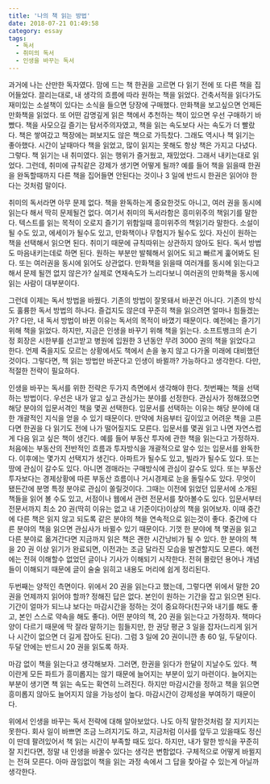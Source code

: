 ```yaml
---
title: '나의 책 읽는 방법'
date: 2018-07-21 01:49:58
category: essay
tags:
  - 독서
  - 취미의 독서
  - 인생을 바꾸는 독서
---
```


과거에 나는 산만한 독자였다. 맘에 드는 책 한권을 고르면 다 읽기 전에 또 다른 책을 집어들었다. 끌리는대로, 내 생각의 흐름에 따라 원하는 책을 읽었다. 건축서적을 읽다가도 재미있는 소설책이 있다는 소식을 들으면 당장에 구매했다. 만화책을 보고싶으면 언제든 만화책을 읽었다. 또 어떤 감명깊게 읽은 책에서 추천하는 책이 있으면 우선 구매하기 바빴다. 책을 사모으길 즐기는 탐서주의자였고, 책을 읽는 속도보다 사는 속도가 더 빨랐다. 책은 쌓여갔고 책장에는 펴보지도 않은 책으로 가득찼다. 그래도 역시나 책 읽기는 좋아했다. 시간이 날때마다 책을 읽었고, 많이 읽지는 못해도 항상 책은 가지고 다녔다. 그렇다. 책 읽기는 내 취미였다. 읽는 행위가 즐거웠고, 재밌었다. 그래서 내키는대로 읽었다. 그런데, 취미에 규칙같은 강제가 생기면 어떻게 될까? 예를 들어 책을 읽을때 한권을 완독할때까지 다른 책을 집어들면 안된다는 것이나 3 일에 반드시 한권은 읽어야 한다는 것처럼 말이다.

취미의 독서라면 아무 문제 없다. 책을 완독하는게 중요한것도 아니고, 여러 권을 동시에 읽는다 해서 딱히 문제될건 없다. 여기서 취미의 독서라함은 흥미위주의 책읽기를 말한다. 텍스트를 읽는 목적이 오로지 즐기기 위함일때 흥미위주의 책읽기라 말한다. 소설이 될 수도 있고, 에세이가 될수도 있고, 만화책이나 무협지가 될수도 있다. 자신이 원하는 책을 선택해서 읽으면 된다. 취미기 때문에 규칙따위는 상관하지 않아도 된다. 독서 방법도 마음내키는데로 하면 된다. 원하는 부분만 발췌해서 읽어도 되고 빠르게 훑어봐도 된다. 또는 여러권을 동시에 읽어도 상관없다. 만화책을 읽을때 여러개를 동시에 읽는다고 해서 문제 될껀 없지 않은가? 실제로 연재속도가 느리다보니 여러권의 만화책을 동시에 읽는 사람이 대부분이다.

그런데 이제는 독서 방법을 바꿨다. 기존의 방법이 잘못돼서 바꾼건 아니다. 기존의 방식도 훌륭한 독서 방법의 하나다. 즐겁지도 않은데 꾸준히 책을 읽으려면 얼마나 힘들겠는가? 다만, 내 독서 방법이 바뀐 이유는 독서의 목적이 바꼈기 때문이다. 예전에는 즐기기 위해 책을 읽었다. 하지만, 지금은 인생을 바꾸기 위해 책을 읽는다. 소프트뱅크의 손기정 회장은 시한부를 선고받고 병원에 입원한 3 년동안 무려 3000 권의 책을 읽었다고 한다. 언제 죽을지도 모르는 상황에서도 책에서 손을 놓지 않고 다가올 미래에 대비했던 것이다. 그렇다면, 책 읽는 방법만 바꾼다고 인생이 바뀔까? 가능하다고 생각한다. 다만, 적절한 전략이 필요하다.

인생을 바꾸는 독서를 위한 전략은 두가지 측면에서 생각해야 한다. 첫번째는 책을 선택하는 방법이다. 우선은 내가 알고 싶고 관심가는 분야를 선정한다. 관심사가 정해졌으면 해당 분야의 입문서격인 책을 몇권 선택한다. 입문서를 선택하는 이유는 해당 분야에 대한 개괄적인 지식을 얻을 수 있기 때문이다. 만약에 처음부터 깊이있고 어려운 책을 고른다면 한권을 다 읽기도 전에 나가 떨어질지도 모른다. 입문서를 몇권 읽고 나면 자연스럽게 다음 읽고 싶은 책이 생긴다. 예를 들어 부동산 투자에 관한 책을 읽는다고 가정하자. 처음에는 부동산의 전반적인 흐름과 투자방식을 개괄적으로 알수 있는 입문서를 완독한다. 이후에는 몇가지 선택지가 생긴다. 아파트가 될수도 있고, 빌라가 될수도 있다. 또는 땅에 관심이 갈수도 있다. 아니면 경매라는 구매방식에 관심이 갈수도 있다. 또는 부동산 투자보다는 경제상황에 따른 부동산 흐름이나 거시경제로 눈을 돌릴수도 있다. 무엇이 됐든간에 분명 특정 분야로 관심이 쏠릴것이다. 그때는 이전에 읽었던 입문서에 소개된 책들을 읽어 볼 수도 있고, 서점이나 웹에서 관련 전문서를 찾아볼수도 있다. 입문서부터 전문서까지 최소 20 권(딱히 이유는 없고 내 기준이다)이상의 책을 읽어보자. 이때 중간에 다른 책은 읽지 않고 되도록 같은 분야의 책을 연속적으로 읽는것이 좋다. 중간에 다른 분야의 책을 읽으면 관심사가 바뀔수 있기 때문이다. 기껏 한 분야에 책 몇권을 읽고 다른 분야로 옮겨간다면 지금까지 읽은 책은 괜한 시간낭비가 될 수 있다. 한 분야의 책을 20 권 이상 읽기가 완료되면, 이전과는 조금 달라진 모습을 발견할지도 모른다. 예전에는 전혀 이해할수 없었던 글이나 기사가 이해되기 시작한다. 전혀 몰랐던 용어나 개념들이 이해되기 때문에 글이 술술 읽히고 내용도 머리에 쉽게 정리된다.

두번째는 양적인 측면이다. 위에서 20 권을 읽는다고 했는데, 그렇다면 위에서 말한 20 권을 언제까지 읽어야 할까? 정해진 답은 없다. 본인이 원하는 기간을 잡고 읽으면 된다. 기간이 얼마가 되느냐 보다는 마감시간을 정하는 것이 중요하다(친구와 내기를 해도 좋고, 본인 스스로 약속을 해도 좋다). 어떤 분야의 책, 20 권을 읽는다고 가정하자. 책마다 양이 다르기 때문에 딱 잘라 말하기는 힘들지만, 한 권당 평균 3 일을 잡자(느리게 읽거나 시간이 없으면 더 길게 잡아도 된다). 그럼 3 일에 20 권이니깐 총 60 일, 두달이다. 두달 안에는 반드시 20 권을 읽도록 하자.

마감 없이 책을 읽는다고 생각해보자. 그러면, 한권을 읽다가 한달이 지날수도 있다. 책이란게 모든 파트가 흥미롭지는 않기 때문에 늘어지는 부분이 있기 마련이다. 늘어지는 부분이 생기면 책 읽는 속도는 확연히 느려진다. 하지만 마감시간을 정하고 책을 읽으면 흥미롭지 않아도 늘어지지 않을 가능성이 높다. 마감시간이 강제성을 부여하기 때문이다.

위에서 인생을 바꾸는 독서 전략에 대해 알아보았다. 나도 아직 말한것처럼 잘 지키지는 못한다. 회사 일이 바쁘면 조금 느려지기도 하고, 지금처럼 이사를 앞두고 있을때도 정신이 딴데 팔려있어서 책 읽는 시간이 부족할 때도 있다. 하지만, 내가 말한 방식을 꾸준히 잘 지킨다면, 정말 내 인생을 바꿀수 있다는 생각은 변함없다. 구체적으로 어떻게 바뀔지는 전혀 모른다. 아마 끊임없이 책을 읽는 과정 속에서 그 답을 찾아갈 수 있는게 아닐까 생각한다.
